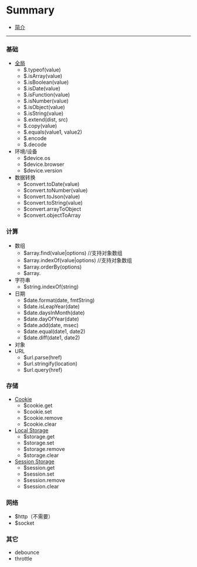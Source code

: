 # Summary

* [简介](README.md)

----

### 基础

* [全局](core.md)
    * $.typeof(value)
    * $.isArray(value)
    * $.isBoolean(value)
    * $.isDate(value)
    * $.isFunction(value)
    * $.isNumber(value)
    * $.isObject(value)
    * $.isString(value)
    * $.extend(dist, src)
    * $.copy(value)
    * $.equals(value1, value2)
    * $.encode
    * $.decode
* 环境/设备
    * $device.os
    * $device.browser
    * $device.version
* 数据转换
    * $convert.toDate(value)
    * $convert.toNumber(value)
    * $convert.toJson(value)
    * $convert.toString(value)
    * $convert.arrayToObject
    * $convert.objectToArray

### 计算
* 数组
    * $array.find(value|options) //支持对象数组
    * $array.indexOf(value|options) //支持对象数组
    * $array.orderBy(options)
    * $array.
* 字符串
    * $string.indexOf(string)
* 日期
    * $date.format(date, fmtString)
    * $date.isLeapYear(date)
    * $date.daysInMonth(date)
    * $date.dayOfYear(date)
    * $date.add(date, msec)
    * $date.equal(date1, date2)
    * $date.diff(date1, date2)
* 对象
* URL
    * $url.parse(href)
    * $url.stringify(location)
    * $url.query(href)

### 存储
* [Cookie](storage.md#cookie)
    * $cookie.get
    * $cookie.set
    * $cookie.remove
    * $cookie.clear
* [Local Storage](storage.md#localstorage)
    * $storage.get
    * $storage.set
    * $storage.remove
    * $storage.clear
* [Session Storage](storage.md#sessionstorage)
    * $session.get
    * $session.set
    * $session.remove
    * $session.clear

### 网络
* $http（不需要）
* $socket

### 其它
* debounce
* throttle
